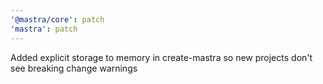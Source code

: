 ```yaml
---
'@mastra/core': patch
'mastra': patch
---
```


Added explicit storage to memory in create-mastra so new projects don't see breaking change warnings
